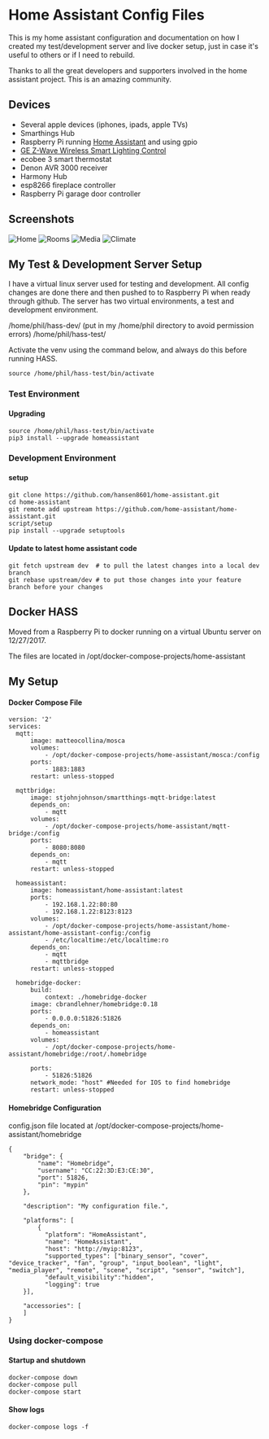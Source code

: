 # Home Assistant Config Files

This is my home assistant configuration and documentation on how I created my test/development server and live docker setup, just in case it's useful to others or if I need to rebuild.

Thanks to all the great developers and supporters involved in the home assistant project. This is an amazing community.

## Devices

- Several apple devices (iphones, ipads, apple TVs)
- Smarthings Hub
- Raspberry Pi running [Home Assistant](https://home-assistant.io/) and using gpio
- [GE Z-Wave Wireless Smart Lighting Control](https://www.amazon.com/gp/product/B006LQFHN2/ref=oh_aui_detailpage_o00_s00?ie=UTF8&psc=1)
- ecobee 3 smart thermostat
- Denon AVR 3000 receiver
- Harmony Hub
- esp8266 fireplace controller
- Raspberry Pi garage door controller

## Screenshots

![Home](https://github.com/Hansen8601/home-assistant-config/raw/master/images/screen1.PNG)
![Rooms](https://github.com/Hansen8601/home-assistant-config/raw/master/images/screen2.PNG)
![Media](https://github.com/Hansen8601/home-assistant-config/raw/master/images/screen3.PNG)
![Climate](https://github.com/Hansen8601/home-assistant-config/raw/master/images/screen4.PNG)

## My Test & Development Server Setup

I have a virtual linux server used for testing and development. All config changes are done there and then pushed to to Raspberry Pi when ready through github. The server has two virtual environments, a test and development environment.

/home/phil/hass-dev/ (put in my /home/phil directory to avoid permission errors)
/home/phil/hass-test/

Activate the venv using the command below, and always do this before running HASS.

``` source /home/phil/hass-test/bin/activate ```

### Test Environment

#### Upgrading
```
source /home/phil/hass-test/bin/activate 
pip3 install --upgrade homeassistant
```

### Development Environment

#### setup
```
git clone https://github.com/hansen8601/home-assistant.git
cd home-assistant
git remote add upstream https://github.com/home-assistant/home-assistant.git
script/setup
pip install --upgrade setuptools
```

#### Update to latest home assistant code
```
git fetch upstream dev  # to pull the latest changes into a local dev branch
git rebase upstream/dev # to put those changes into your feature branch before your changes
```

## Docker HASS

Moved from a Raspberry Pi to docker running on a virtual Ubuntu server on 12/27/2017.

The files are located in /opt/docker-compose-projects/home-assistant


## My Setup

#### Docker Compose File


```
version: '2'
services:
  mqtt:
      image: matteocollina/mosca
      volumes:
          - /opt/docker-compose-projects/home-assistant/mosca:/config
      ports:
          - 1883:1883
      restart: unless-stopped

  mqttbridge:
      image: stjohnjohnson/smartthings-mqtt-bridge:latest
      depends_on:
          - mqtt
      volumes:
          - /opt/docker-compose-projects/home-assistant/mqtt-bridge:/config
      ports:
          - 8080:8080
      depends_on:
          - mqtt
      restart: unless-stopped

  homeassistant:
      image: homeassistant/home-assistant:latest
      ports:
          - 192.168.1.22:80:80
          - 192.168.1.22:8123:8123
      volumes:
          - /opt/docker-compose-projects/home-assistant/home-assistant/home-assistant-config:/config
          - /etc/localtime:/etc/localtime:ro
      depends_on:
          - mqtt
          - mqttbridge
      restart: unless-stopped

  homebridge-docker:
      build:
          context: ./homebridge-docker
      image: cbrandlehner/homebridge:0.18
      ports:
          - 0.0.0.0:51826:51826
      depends_on:
          - homeassistant
      volumes:
          - /opt/docker-compose-projects/home-assistant/homebridge:/root/.homebridge

      ports:
          - 51826:51826
      network_mode: "host" #Needed for IOS to find homebridge
      restart: unless-stopped
```


#### Homebridge Configuration

config.json file located at /opt/docker-compose-projects/home-assistant/homebridge

```
{
    "bridge": {
        "name": "Homebridge",
        "username": "CC:22:3D:E3:CE:30",
        "port": 51826,
        "pin": "mypin"
    },

    "description": "My configuration file.",

    "platforms": [
        {
          "platform": "HomeAssistant",
          "name": "HomeAssistant",
          "host": "http://myip:8123",
          "supported_types": ["binary_sensor", "cover", "device_tracker", "fan", "group", "input_boolean", "light", "media_player", "remote", "scene", "script", "sensor", "switch"],
          "default_visibility":"hidden",
          "logging": true
    }],

    "accessories": [
    ]
}
```

### Using docker-compose

#### Startup and shutdown

```
docker-compose down
docker-compose pull
docker-compose start
```
#### Show logs
```
docker-compose logs -f
```
